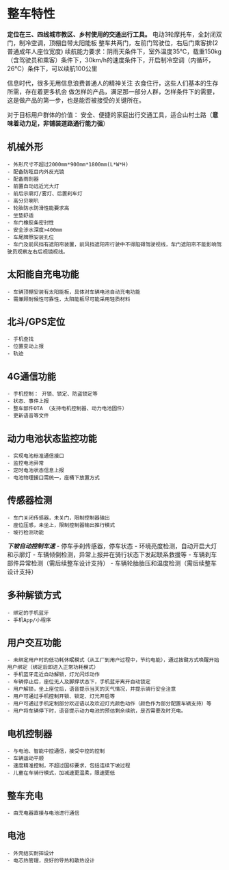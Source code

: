 
# 整车特性

**定位在三、四线城市教区、乡村使用的交通出行工具。**
电动3轮摩托车，全封闭双门，制冷空调，顶棚自带太阳能板
整车共两门，左前门驾驶位，右后门乘客排(2普通成年人座位宽度)
续航能力要求：阴雨天条件下，室外温度35℃，载重150kg（含驾驶员和乘客）条件下，30km/h的速度条件下，开启制冷空调（内循环，26℃）条件下，可以续航100公里

信息时代，很多无用信息浪费普通人的精神关注
衣食住行，这些人们基本的生存所需，存在着更多机会
做怎样的产品，满足那一部分人群，怎样条件下的需要，这是做产品的第一步，也是能否被接受的关键所在。

对于目标用户群体的价值：
安全、便捷的家庭出行交通工具，适合山村土路（**意味着动力足，非铺装道路通行能力强**）


## 机械外形
    - 外形尺寸不超过2000mm*900mm*1800mm(L*W*H)
    - 配备防眩目内外反光镜
    - 配备雨刮器
    - 前置自动远近光大灯
    - 前后示廓灯/雾灯、后置刹车灯
    - 高分贝喇叭
    - 轮胎防水防滑性能要求高
    - 坐垫舒适
    - 车门橡胶条密封性
    - 安全涉水深度>400mm
    - 车尾牌照安装孔位
    - 车门及前风挡有遮阳帘装置，前风挡遮阳帘行驶中不得阻碍驾驶视线，车门遮阳帘不能影响驾驶员观察左右后视镜视线。
## 太阳能自充电功能
    - 车辆顶棚安装有太阳能板，具体对车辆电池自动充电功能
    - 需兼顾耐候性可靠性，太阳能板尽可能采用轻质材料
## 北斗/GPS定位
    - 手机查找
    - 位置变动上报
    - 轨迹
## 4G通信功能
    - 手机控制： 开锁、锁定、防盗锁定等
    - 状态、事件上报
    - 整车部件OTA （支持电机控制器、动力电池固件）
    - 更新语音等文件
## 动力电池状态监控功能
    - 实现电池标准通信接口
    - 监控电池异常
    - 定时电池状态信息上报
    - 电池物理接口需统一，座桶下放置方式
## 传感器检测
    - 车门关闭传感器，未关门，限制控制器输出
    - 座位压感，未坐上，限制控制器输出推行模式
    - 坡行检测功能
***下坡自动控制车速***
    - 停车手刹传感器，停车状态
    - 环境亮度检测，自动开启大灯和示廓灯
    - 车辆倾倒检测，异常上报并在骑行状态下发起联系救援等
    - 车辆刹车部件异常检测（需后续整车设计支持）
    - 车辆轮胎胎压和温度检测（需后续整车设计支持）
## 多种解锁方式
    - 绑定的手机蓝牙
    - 手机App/小程序

## 用户交互功能
    - 未绑定用户时的低功耗休眠模式（从工厂到用户过程中，节约电能），通过按键方式唤醒开始用户绑定（绑定后即进入正常功耗模式）
    - 手机蓝牙走近自动解锁，灯光闪烁动作
    - 车辆停止后，座位无人及脚撑状态下，手机蓝牙离开自动锁定
    - 用户解锁，坐上座位后，语音提示当天的天气情况，并提示骑行安全注意
    - 用户可通过手机控制开锁、锁定、灯光开启等
    - 用户可通过手机定制部分欢迎语以及欢迎灯光颜色动作（颜色作为部分配置车辆支持）等
    - 用户将车辆停下时，语音提示动力电池的预估剩余续航，是否需要及时充电。

## 电机控制器
    - 与电池、智能中控通信，接受中控的控制
    - 车辆运动平顺
    - 速度精准控制，不超过国标要求，包括连续下坡过程
    - 儿童在车骑行模式，加减速更温柔，限速更低
## 整车充电
    - 由充电器直接与电池进行通信
## 电池
    - 外壳结实耐摔设计
    - 电芯热管理，良好的导热和散热设计






